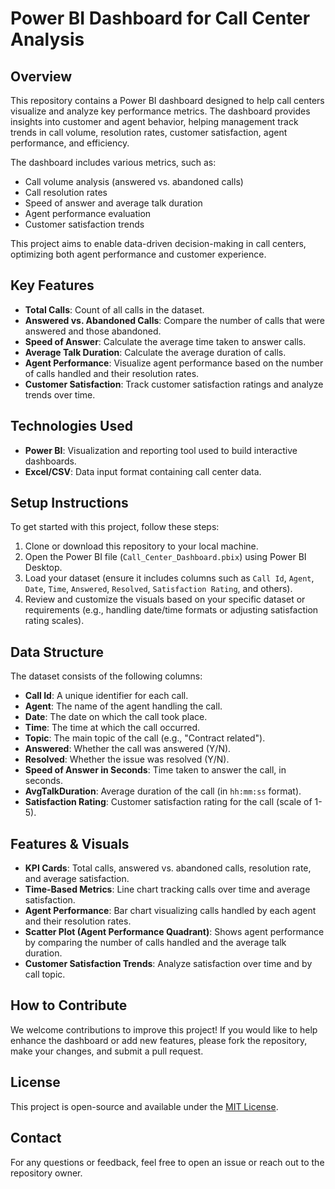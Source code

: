 # Power BI Dashboard for Call Center Analysis

## Overview
This repository contains a Power BI dashboard designed to help call centers visualize and analyze key performance metrics. The dashboard provides insights into customer and agent behavior, helping management track trends in call volume, resolution rates, customer satisfaction, agent performance, and efficiency.

The dashboard includes various metrics, such as:
- Call volume analysis (answered vs. abandoned calls)
- Call resolution rates
- Speed of answer and average talk duration
- Agent performance evaluation
- Customer satisfaction trends

This project aims to enable data-driven decision-making in call centers, optimizing both agent performance and customer experience.

## Key Features
- **Total Calls**: Count of all calls in the dataset.
- **Answered vs. Abandoned Calls**: Compare the number of calls that were answered and those abandoned.
- **Speed of Answer**: Calculate the average time taken to answer calls.
- **Average Talk Duration**: Calculate the average duration of calls.
- **Agent Performance**: Visualize agent performance based on the number of calls handled and their resolution rates.
- **Customer Satisfaction**: Track customer satisfaction ratings and analyze trends over time.

## Technologies Used
- **Power BI**: Visualization and reporting tool used to build interactive dashboards.
- **Excel/CSV**: Data input format containing call center data.

## Setup Instructions
To get started with this project, follow these steps:

1. Clone or download this repository to your local machine.
2. Open the Power BI file (`Call_Center_Dashboard.pbix`) using Power BI Desktop.
3. Load your dataset (ensure it includes columns such as `Call Id`, `Agent`, `Date`, `Time`, `Answered`, `Resolved`, `Satisfaction Rating`, and others).
4. Review and customize the visuals based on your specific dataset or requirements (e.g., handling date/time formats or adjusting satisfaction rating scales).

## Data Structure
The dataset consists of the following columns:

- **Call Id**: A unique identifier for each call.
- **Agent**: The name of the agent handling the call.
- **Date**: The date on which the call took place.
- **Time**: The time at which the call occurred.
- **Topic**: The main topic of the call (e.g., "Contract related").
- **Answered**: Whether the call was answered (Y/N).
- **Resolved**: Whether the issue was resolved (Y/N).
- **Speed of Answer in Seconds**: Time taken to answer the call, in seconds.
- **AvgTalkDuration**: Average duration of the call (in `hh:mm:ss` format).
- **Satisfaction Rating**: Customer satisfaction rating for the call (scale of 1-5).

## Features & Visuals
- **KPI Cards**: Total calls, answered vs. abandoned calls, resolution rate, and average satisfaction.
- **Time-Based Metrics**: Line chart tracking calls over time and average satisfaction.
- **Agent Performance**: Bar chart visualizing calls handled by each agent and their resolution rates.
- **Scatter Plot (Agent Performance Quadrant)**: Shows agent performance by comparing the number of calls handled and the average talk duration.
- **Customer Satisfaction Trends**: Analyze satisfaction over time and by call topic.

## How to Contribute
We welcome contributions to improve this project! If you would like to help enhance the dashboard or add new features, please fork the repository, make your changes, and submit a pull request.

## License
This project is open-source and available under the [MIT License](LICENSE).

## Contact
For any questions or feedback, feel free to open an issue or reach out to the repository owner.

